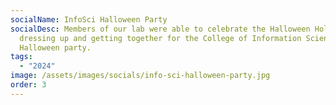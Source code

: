 ```yaml
---
socialName: InfoSci Halloween Party
socialDesc: Members of our lab were able to celebrate the Halloween Holiday by
  dressing up and getting together for the College of Information Science
  Halloween party.
tags:
  - "2024"
image: /assets/images/socials/info-sci-halloween-party.jpg
order: 3
---
```

